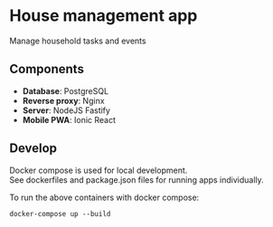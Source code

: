 # House management app

Manage household tasks and events

## Components

- **Database**: PostgreSQL
- **Reverse proxy**: Nginx
- **Server**: NodeJS Fastify
- **Mobile PWA**: Ionic React


## Develop

Docker compose is used for local development.<br>
See dockerfiles and package.json files for running apps individually.

To run the above containers with docker compose:

```
docker-compose up --build
```

